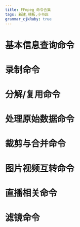 ```yaml
---
title: FFmpeg 命令合集
tags: 新建,模板,小书匠
grammar_cjkRuby: true
---
```


# 基本信息查询命令
# 录制命令
# 分解/复用命令
# 处理原始数据命令
# 裁剪与合并命令
# 图片视频互转命令
# 直播相关命令
# 滤镜命令